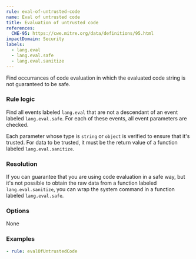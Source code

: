 ```yaml
---
rule: eval-of-untrusted-code
name: Eval of untrusted code
title: Evaluation of untrusted code
references:
  CWE-95: https://cwe.mitre.org/data/definitions/95.html
impactDomain: Security
labels:
  - lang.eval
  - lang.eval.safe
  - lang.eval.sanitize
---
```


Find occurrances of code evaluation in which the evaluated code string is not guaranteed to be safe.

### Rule logic

Find all events labeled `lang.eval` that are not a descendant of an event labeled `lang.eval.safe`.
For each of these events, all event parameters are checked.

Each parameter whose type is `string` or `object` is verified to ensure that it's trusted. For data
to be trusted, it must be the return value of a function labeled `lang.eval.sanitize`.

### Resolution

If you can guarantee that you are using code evaluation in a safe way, but it's not possible to
obtain the raw data from a function labeled `lang.eval.sanitize`, you can wrap the system command in
a function labeled `lang.eval.safe`.

### Options

None

### Examples

```yaml
- rule: evalOfUntrustedCode
```
